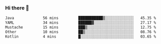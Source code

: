### Hi there 👋

<!--START_SECTION:waka-->

```txt
Java             56 mins         ███████████▒░░░░░░░░░░░░░   45.35 %
YAML             34 mins         ██████▓░░░░░░░░░░░░░░░░░░   27.17 %
Mustache         15 mins         ███▒░░░░░░░░░░░░░░░░░░░░░   12.75 %
Other            10 mins         ██▒░░░░░░░░░░░░░░░░░░░░░░   08.76 %
Kotlin           4 mins          █░░░░░░░░░░░░░░░░░░░░░░░░   03.65 %
```

<!--END_SECTION:waka-->

<!--
**jerry-shao/jerry-shao** is a ✨ _special_ ✨ repository because its `README.md` (this file) appears on your GitHub profile.

Here are some ideas to get you started:

- 🔭 I’m currently working on ...
- 🌱 I’m currently learning ...
- 👯 I’m looking to collaborate on ...
- 🤔 I’m looking for help with ...
- 💬 Ask me about ...
- 📫 How to reach me: ...
- 😄 Pronouns: ...
- ⚡ Fun fact: ...
-->
